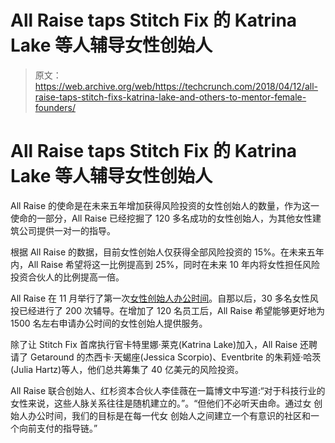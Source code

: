 # All Raise taps Stitch Fix 的 Katrina Lake 等人辅导女性创始人 

> 原文：<https://web.archive.org/web/https://techcrunch.com/2018/04/12/all-raise-taps-stitch-fixs-katrina-lake-and-others-to-mentor-female-founders/>

# All Raise taps Stitch Fix 的 Katrina Lake 等人辅导女性创始人

All Raise 的使命是在未来五年增加获得风险投资的女性创始人的数量，作为这一使命的一部分，All Raise 已经挖掘了 120 多名成功的女性创始人，为其他女性建筑公司提供一对一的指导。

根据 All Raise 的数据，目前女性创始人仅获得全部风险投资的 15%。在未来五年内，All Raise 希望将这一比例提高到 25%，同时在未来 10 年内将女性担任风险投资合伙人的比例提高一倍。

All Raise 在 11 月举行了第一次[女性创始人办公时间](https://web.archive.org/web/20221117025014/https://techcrunch.com/2017/11/13/female-vcs-from-sequoia-cowboy-benchmark-and-others-launch-female-founder-office-hours/)。自那以后，30 多名女性风投已经进行了 200 次辅导。在增加了 120 名员工后，All Raise 希望能够更好地为 1500 名左右申请办公时间的女性创始人提供服务。

除了让 Stitch Fix 首席执行官卡特里娜·莱克(Katrina Lake)加入，All Raise 还聘请了 Getaround 的杰西卡·天蝎座(Jessica Scorpio)、Eventbrite 的朱莉娅·哈茨(Julia Hartz)等人，他们总共筹集了 40 亿美元的风险投资。

All Raise 联合创始人、红杉资本合伙人李佳薇在一篇博文中写道:“对于科技行业的女性来说，这些人脉关系往往是随机建立的。”。“但他们不必听天由命。通过女 创始人办公时间，我们的目标是在每一代女 创始人之间建立一个有意识的社区和一个向前支付的指导链。”